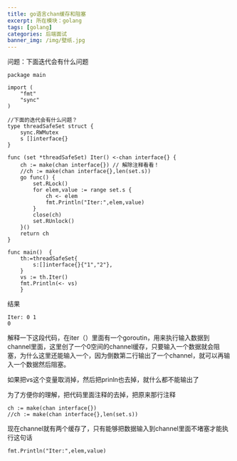 ```yaml
---
title: go语言chan缓存和阻塞
excerpt: 所在模块：golang
tags: [golang]
categories: 后端面试
banner_img: /img/壁纸.jpg
---
```


问题：下面迭代会有什么问题

```
package main
 
import (
	"fmt"
	"sync"
)
 
//下面的迭代会有什么问题？
type threadSafeSet struct {
	sync.RWMutex
	s []interface{}
}
 
func (set *threadSafeSet) Iter() <-chan interface{} {
	ch := make(chan interface{}) // 解除注释看看！
	//ch := make(chan interface{},len(set.s))
	go func() {
		set.RLock()
		for elem,value := range set.s {
			ch <- elem
			fmt.Println("Iter:",elem,value)
		}
		close(ch)
		set.RUnlock()
	}()
	return ch
}
 
func main()  {
	th:=threadSafeSet{
		s:[]interface{}{"1","2"},
	}
	vs := th.Iter()
	fmt.Println(<- vs)
	}
```

结果

```
Iter: 0 1
0
```

解释一下这段代码，在iter（）里面有一个goroutin，用来执行输入数据到channel里面，这里创了一个0空间的channel缓存，只要输入一个数据就会阻塞，为什么这里还能输入一个，因为倒数第二行输出了一个channel，就可以再输入一个数据然后阻塞。

如果把vs这个变量取消掉，然后把prinln也去掉，就什么都不能输出了

为了方便你的理解，把代码里面注释的去掉，把原来那行注释

	ch := make(chan interface{}) 
	//ch := make(chan interface{},len(set.s))
现在channel就有两个缓存了，只有能够把数据输入到channel里面不堵塞才能执行这句话

```
fmt.Println("Iter:",elem,value)
```





